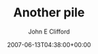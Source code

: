 ---
title: 'Another pile'
posts: 2
hash: 't698'
author: 'John E Clifford'
date: 2007-06-13T04:38:00+00:00
sources:
  - http://forums.tokipona.org/viewtopic.php%3Ft=698.html
---